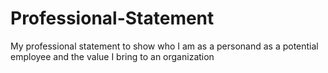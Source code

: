# Professional-Statement
My professional statement to show who I am as a personand as a potential employee and the value I bring to an organization
